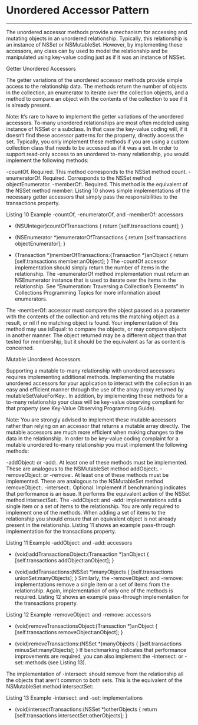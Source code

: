 # Unordered Accessor Pattern
---

The unordered accessor methods provide a mechanism for accessing and mutating objects in an unordered relationship. Typically, this relationship is an instance of NSSet or NSMutableSet. However, by implementing these accessors, any class can by used to model the relationship and be manipulated using key-value coding just as if it was an instance of NSSet.

Getter Unordered Accessors

The getter variations of the unordered accessor methods provide simple access to the relationship data. The methods return the number of objects in the collection, an enumerator to iterate over the collection objects, and a method to compare an object with the contents of the collection to see if it is already present.

Note: It’s rare to have to implement the getter variations of the unordered accessors. To-many unordered relationships are most often modeled using instance of NSSet or a subclass. In that case the key-value coding will, if it doesn’t find these accessor patterns for the property, directly access the set. Typically, you only implement these methods if you are using a custom collection class that needs to be accessed as if it was a set.
In order to support read-only access to an unordered to-many relationship, you would implement the following methods:

-countOf<Key>. Required. This method corresponds to the NSSet method count.
-enumeratorOf<Key>. Required. Corresponds to the NSSet method objectEnumerator.
-memberOf<Key>:. Required. This method is the equivalent of the NSSet method member:
Listing 10 shows simple implementations of the necessary getter accessors that simply pass the responsibilities to the transactions property.

Listing 10  Example -countOf<Key>, -enumeratorOf<Key>, and -memberOf<Key>: accessors
- (NSUInteger)countOfTransactions {
    return [self.transactions count];
}

- (NSEnumerator *)enumeratorOfTransactions {
    return [self.transactions objectEnumerator];
}

- (Transaction *)memberOfTransactions:(Transaction *)anObject {
    return [self.transactions member:anObject];
}
The -countOf<Key> accessor implementation should simply return the number of items in the relationship. The -enumeratorOf<Key> method implementation must return an NSEnumerator instance that is used to iterate over the items in the relationship. See “Enumeration: Traversing a Collection’s Elements” in Collections Programming Topics for more information about enumerators.

The -memberOf<Key>: accessor must compare the object passed as a parameter with the contents of the collection and returns the matching object as a result, or nil if no matching object is found. Your implementation of this method may use isEqual: to compare the objects, or may compare objects in another manner. The object returned may be a different object than that tested for membership, but it should be the equivalent as far as content is concerned.

Mutable Unordered Accessors

Supporting a mutable to-many relationship with unordered accessors requires implementing additional methods. Implementing the mutable unordered accessors for your application to interact with the collection in an easy and efficient manner through the use of the array proxy returned by mutableSetValueForKey:. In addition, by implementing these methods for a to-many relationship your class will be key-value observing compliant for that property (see Key-Value Observing Programming Guide).

Note: You are strongly advised to implement these mutable accessors rather than relying on an accessor that returns a mutable array directly. The mutable accessors are much more efficient when making changes to the data in the relationship.
In order to be key-value coding complaint for a mutable unordered to-many relationship you must implement the following methods:

-add<Key>Object: or -add<Key>:. At least one of these methods must be implemented. These are analogous to the NSMutableSet method addObject:.
-remove<Key>Object: or -remove<Key>:. At least one of these methods must be implemented. These are analogous to the NSMutableSet method removeObject:.
-intersect<Key>:. Optional. Implement if benchmarking indicates that performance is an issue. It performs the equivalent action of the NSSet method intersectSet:.
The -add<Key>Object: and -add<Key>: implementations add a single item or a set of items to the relationship. You are only required to implement one of the methods. When adding a set of items to the relationship you should ensure that an equivalent object is not already present in the relationship. Listing 11 shows an example pass-through implementation for the transactions property.

Listing 11  Example -add<Key>Object: and -add<Key>: accessors
- (void)addTransactionsObject:(Transaction *)anObject {
    [self.transactions addObject:anObject];
}

- (void)addTransactions:(NSSet *)manyObjects {
    [self.transactions unionSet:manyObjects];
}
Similarly, the -remove<Key>Object: and -remove<Key>: implementations remove a single item or a set of items from the relationship. Again, implementation of only one of the methods is required. Listing 12 shows an example pass-through implementation for the transactions property.

Listing 12  Example -remove<Key>Object: and -remove<Key>: accessors
- (void)removeTransactionsObject:(Transaction *)anObject {
    [self.transactions removeObject:anObject];
}

- (void)removeTransactions:(NSSet *)manyObjects {
    [self.transactions minusSet:manyObjects];
}
If benchmarking indicates that performance improvements are required, you can also implement the -intersect<Key>: or -set<Key>: methods (see Listing 13).

The implementation of -intersect<Key>: should remove from the relationship all the objects that aren’t common to both sets. This is the equivalent of the NSMutableSet method intersectSet:.

Listing 13  Example -intersect<Key>: and -set<Key>: implementations
- (void)intersectTransactions:(NSSet *)otherObjects {
    return [self.transactions intersectSet:otherObjects];
}

